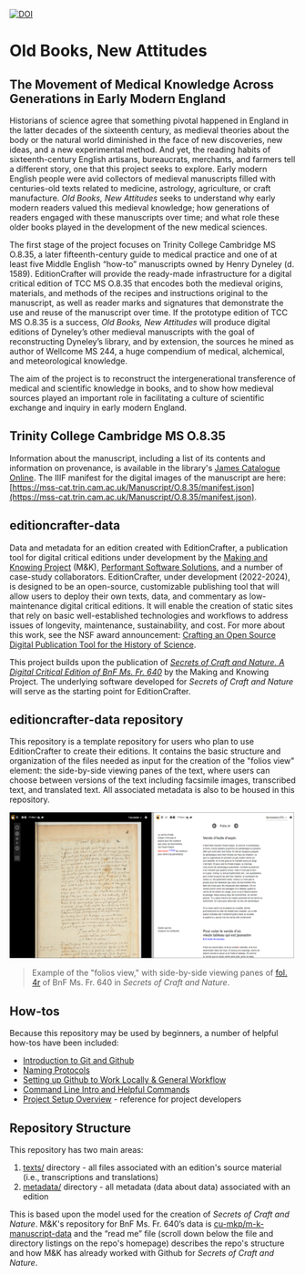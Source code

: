 [![DOI](https://zenodo.org/badge/574682278.svg)](https://zenodo.org/badge/latestdoi/574682278)

# Old Books, New Attitudes
## The Movement of Medical Knowledge Across Generations in Early Modern England

Historians of science agree that something pivotal happened in England in the latter decades of the sixteenth century, as medieval theories about the body or the natural world diminished in the face of new discoveries, new ideas, and a new experimental method. And yet, the reading habits of sixteenth-century English artisans, bureaucrats, merchants, and farmers tell a different story, one that this project seeks to explore. Early modern English people were avid collectors of medieval manuscripts filled with centuries-old texts related to medicine, astrology, agriculture, or craft manufacture. _Old Books, New Attitudes_ seeks to understand why early modern readers valued this medieval knowledge; how generations of readers engaged with these manuscripts over time; and what role these older books played in the development of the new medical sciences. 

The first stage of the project focuses on Trinity College Cambridge MS O.8.35, a later fifteenth-century guide to medical practice and one of at least five Middle English “how-to” manuscripts owned by Henry Dyneley (d. 1589). EditionCrafter will provide the ready-made infrastructure for a digital critical edition of TCC MS O.8.35 that encodes both the medieval origins, materials, and methods of the recipes and instructions original to the manuscript, as well as reader marks and signatures that demonstrate the use and reuse of the manuscript over time. If the prototype edition of TCC MS O.8.35 is a success, _Old Books, New Attitudes_ will produce digital editions of Dyneley’s other medieval manuscripts with the goal of reconstructing Dyneley’s library, and by extension, the sources he mined as author of Wellcome MS 244, a huge compendium of medical, alchemical, and meteorological knowledge. 

The aim of the project is to reconstruct the intergenerational transference of medical and scientific knowledge in books, and to show how medieval sources played an important role in facilitating a culture of scientific exchange and inquiry in early modern England.

## Trinity College Cambridge MS O.8.35

Information about the manuscript, including a list of its contents and information on provenance, is available in the library's [James Catalogue Online](https://mss-cat.trin.cam.ac.uk/Manuscript/O.8.35). The IIIF manifest for the digital images of the manuscript are here: [https://mss-cat.trin.cam.ac.uk/Manuscript/O.8.35/manifest.json](https://mss-cat.trin.cam.ac.uk/Manuscript/O.8.35/manifest.json).

## editioncrafter-data

Data and metadata for an edition created with EditionCrafter, a publication tool for digital critical editions under development by the [Making and Knowing Project](https://makingandknowing.org/) (M&K), [Performant Software Solutions](https://www.performantsoftware.com/), and a number of case-study collaborators. EditionCrafter, under development (2022-2024), is designed to be an open-source, customizable publishing tool that will allow users to deploy their own texts, data, and commentary as low-maintenance digital critical editions. It will enable the creation of static sites that rely on basic well-established technologies and workflows to address issues of longevity, maintenance, sustainability, and cost. For more about this work, see the NSF award announcement: [Crafting an Open Source Digital Publication Tool for the History of Science](https://www.nsf.gov/awardsearch/showAward?AWD_ID=2218218&HistoricalAwards=false).

This project builds upon the publication of *[Secrets of Craft and Nature. A Digital Critical Edition of BnF Ms. Fr. 640](https://edition640.makingandknowing.org/#/)* by the Making and Knowing Project. The underlying software developed for *Secrets of Craft and Nature* will serve as the starting point for EditionCrafter. 

## editioncrafter-data repository

This repository is a template repository for users who plan to use EditionCrafter to create their editions. It contains the basic structure and organization of the files needed as input for the creation of the "folios view" element: the side-by-side viewing panes of the text, where users can choose between versions of the text including facsimile images, transcribed text, and translated text. All associated metadata is also to be housed in this repository.

<img src="https://raw.githubusercontent.com/cu-mkp/edition-webpages/master/images/howtouse-dualpane.png" alt="how-to-use-dualpane" width="500">

> Example of the "folios view," with side-by-side viewing panes of [fol. 4r](https://edition640.makingandknowing.org/#/folios/4r/f/4r/tl) of BnF Ms. Fr. 640 in *Secrets of Craft and Nature*.


## How-tos

Because this repository may be used by beginners, a number of helpful how-tos have been included:
- [Introduction to Git and Github](how-tos/intro-to-github.md)
- [Naming Protocols](how-tos/naming-protocols.md)
- [Setting up Github to Work Locally & General Workflow](how-tos/github-local-setup-and-workflow.md)
- [Command Line Intro and Helpful Commands](how-tos/command-line.md)
- [Project Setup Overview](how-tos/project-setup.md) - reference for project developers

## Repository Structure

This repository has two main areas: 
1. [texts/](texts/) directory - all files associated with an edition's source material (i.e., transcriptions and translations)
2. [metadata/](metadata/) directory - all metadata (data about data) associated with an edition

This is based upon the model used for the creation of *Secrets of Craft and Nature*. M&K's repository for BnF Ms. Fr. 640’s data is [cu-mkp/m-k-manuscript-data](https://github.com/cu-mkp/m-k-manuscript-data) and the “read me” file (scroll down below the file and directory listings on the repo's homepage) describes the repo's structure and how M&K has already worked with Github for *Secrets of Craft and Nature*.
